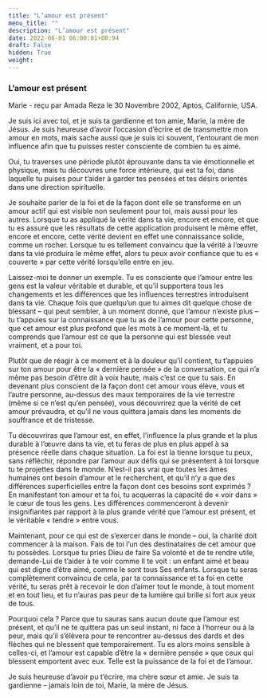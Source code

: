 ```yaml
---
title: "L’amour est présent"
menu_title: ""
description: "L’amour est présent"
date: 2022-06-01 06:00:01+00:94
draft: False
hidden: True
weight:
---
```

### L’amour est présent

Marie - reçu par Amada Reza le 30 Novembre 2002, Aptos, Californie, USA.

Je suis ici avec toi, et je suis ta gardienne et ton amie, Marie, la mère de Jésus. Je suis heureuse d’avoir l’occasion d’écrire et de transmettre mon amour en mots, mais sache aussi que je suis ici souvent, t’entourant de mon influence afin que tu puisses rester consciente de combien tu es aimé.

Oui, tu traverses une période plutôt éprouvante dans ta vie émotionnelle et physique, mais tu découvres une force intérieure, qui est ta foi, dans laquelle tu puises pour t’aider à garder tes pensées et tes désirs orientés dans une direction spirituelle.

Je souhaite parler de la foi et de la façon dont elle se transforme en un amour actif qui est visible non seulement pour toi, mais aussi pour les autres. Lorsque tu as appliqué la vérité dans ta vie, encore et encore, et que tu es assuré que les résultats de cette application produisent le même effet, encore et encore, cette vérité devient en effet une connaissance solide, comme un rocher. Lorsque tu es tellement convaincu que la vérité à l’œuvre dans ta vie produira le même effet, alors tu peux avoir confiance que tu es « couverte » par cette vérité lorsqu’elle entre en jeu.

Laissez-moi te donner un exemple. Tu es consciente que l’amour entre les gens est la valeur véritable et durable, et qu’il supportera tous les changements et les différences que les influences terrestres introduisent dans ta vie. Chaque fois que quelqu’un que tu aimes dit quelque chose de blessant – qui peut sembler, à un moment donné, que l’amour n’existe plus – tu t’appuies sur la connaissance que tu as de l’amour pour cette personne, que cet amour est plus profond que les mots à ce moment-là, et tu comprends que l’amour est ce que la personne qui est blessée veut vraiment, et a pour toi.

Plutôt que de réagir à ce moment et à la douleur qu’il contient, tu t’appuies sur ton amour pour être la « dernière pensée » de la conversation, ce qui n’a même pas besoin d’être dit à voix haute, mais c’est ce que tu sais. En devenant plus conscient de la façon dont cet amour vous élève, vous et l’autre personne, au-dessus des maux temporaires de la vie terrestre (même si ce n’est qu’en pensée), vous découvrirez que la vérité de cet amour prévaudra, et qu’il ne vous quittera jamais dans les moments de souffrance et de tristesse.

Tu découvriras que l’amour est, en effet, l’influence la plus grande et la plus durable à l’œuvre dans ta vie, et tu feras de plus en plus appel à sa présence réelle dans chaque situation. La foi est la tienne lorsque tu peux, sans réfléchir, répondre par l’amour aux défis qui se présentent à toi lorsque tu te projettes dans le monde. N’est-il pas vrai que toutes les âmes humaines ont besoin d’amour et le recherchent, et qu’il n’y a que des différences superficielles entre la façon dont ces besoins sont exprimés ? En manifestant ton amour et ta foi, tu acquerras la capacité de « voir dans » le cœur de tous les gens. Les différences commenceront à devenir insignifiantes par rapport à la plus grande vérité que l’amour est présent, et le véritable « tendre » entre vous.

Maintenant, pour ce qui est de s’exercer dans le monde – oui, la charité doit commencer à la maison. Fais de toi l’un des destinataires de cet amour que tu possèdes. Lorsque tu pries Dieu de faire Sa volonté et de te rendre utile, demande-Lui de t’aider à te voir comme Il te voit : un enfant aimé et beau qui est digne d’être aimé, comme le sont tous Ses enfants. Lorsque tu seras complètement convaincu de cela, par ta connaissance et ta foi en cette vérité, tu seras prêt à recevoir le don d’aimer tout le monde, à tout moment et en tout lieu, et tu n’auras pas peur de ta lumière qui brille si fort aux yeux de tous.

Pourquoi cela ? Parce que tu sauras sans aucun doute que l’amour est présent, et qu’il ne te quittera pas un seul instant, ni face à l’horreur ou à la peur, mais qu’il s’élèvera pour te rencontrer au-dessus des dards et des flèches qui ne blessent que temporairement. Tu es alors moins sensible à celles-ci, et l’amour est capable d’être la « dernière pensée » que ceux qui blessent emportent avec eux. Telle est la puissance de la foi et de l’amour.

Je suis heureuse d’avoir pu t’écrire, ma chère sœur et amie. Je suis ta gardienne – jamais loin de toi, Marie, la mère de Jésus.

